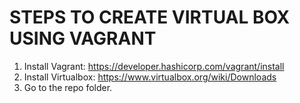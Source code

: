 # **STEPS TO CREATE VIRTUAL BOX USING VAGRANT**
1. Install Vagrant: https://developer.hashicorp.com/vagrant/install
2. Install Virtualbox: https://www.virtualbox.org/wiki/Downloads
3. Go to the repo folder. 
